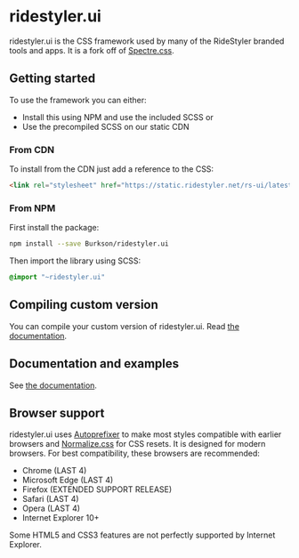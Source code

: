 # ridestyler.ui

ridestyler.ui is the CSS framework used by many of the RideStyler branded tools and apps. It is a fork off of [Spectre.css](https://github.com/picturepan2/spectre/tree/32a122385b3e78c532e770ff669798a2c8d36f66).

## Getting started

To use the framework you can either:

- Install this using NPM and use the included SCSS or
- Use the precompiled SCSS on our static CDN

### From CDN

To install from the CDN just add a reference to the CSS:

```html
<link rel="stylesheet" href="https://static.ridestyler.net/rs-ui/latest/rsui.min.css">
```

### From NPM

First install the package:

```sh
npm install --save Burkson/ridestyler.ui
```

Then import the library using SCSS:

```scss
@import "~ridestyler.ui"
```

## Compiling custom version

You can compile your custom version of ridestyler.ui. Read [the documentation](https://burkson.github.io/ridestyler.ui/getting-started/custom.html).

## Documentation and examples

See [the documentation](https://burkson.github.io/ridestyler.ui/elements).

## Browser support

ridestyler.ui uses [Autoprefixer](https://github.com/postcss/autoprefixer) to make most styles compatible with earlier browsers and [Normalize.css](https://necolas.github.io/normalize.css/) for CSS resets. It is designed for modern browsers. For best compatibility, these browsers are recommended:

- Chrome (LAST 4)
- Microsoft Edge (LAST 4)
- Firefox (EXTENDED SUPPORT RELEASE)
- Safari (LAST 4)
- Opera (LAST 4)
- Internet Explorer 10+

Some HTML5 and CSS3 features are not perfectly supported by Internet Explorer.
